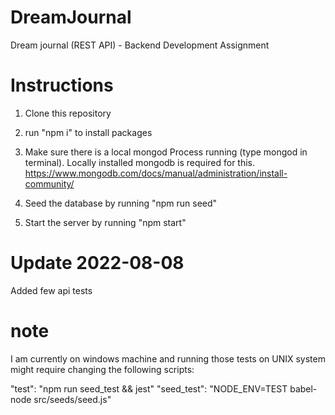 # DreamJournal
Dream journal (REST API) - Backend Development Assignment

# Instructions
1. Clone this repository
2. run "npm i" to install packages
3. Make sure there is a local mongod Process running (type mongod in terminal).
Locally installed mongodb is required for this.
https://www.mongodb.com/docs/manual/administration/install-community/

4. Seed the database by running "npm run seed"
5. Start the server by running "npm start"

# Update 2022-08-08
Added few api tests
# note
I am currently on windows machine and running those tests on UNIX system might require changing the following scripts:

"test": "npm run seed_test && jest"
"seed_test": "NODE_ENV=TEST babel-node src/seeds/seed.js"